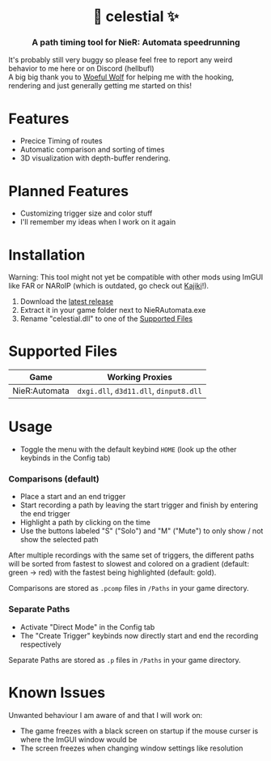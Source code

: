<h1 align="center">🌌 celestial ✨</h1>
<h3 align="center">A path timing tool for NieR: Automata speedrunning</h3>

It's probably still very buggy so please feel free to report any weird behavior to me here or on Discord (hellbufl) \
A big big thank you to [Woeful Wolf](https://github.com/WoefulWolf/) for helping me with the hooking, rendering and just generally getting me started on this!

# Features
- Precice Timing of routes
- Automatic comparison and sorting of times
- 3D visualization with depth-buffer rendering.

# Planned Features
- Customizing trigger size and color stuff
- I'll remember my ideas when I work on it again

# Installation
Warning: This tool might not yet be compatible with other mods using ImGUI like FAR or NARoIP (which is outdated, go check out [Kajiki](https://github.com/WoefulWolf/kajiki-mod)!).
1. Download the [latest release](https://github.com/Hellbufl/celestial/releases)
2. Extract it in your game folder next to NieRAutomata.exe
3. Rename "celestial.dll" to one of the [Supported Files](#supported-files)

# Supported Files
| Game          | Working Proxies                           |
| ---           | ---                                       |
| NieR:Automata | `dxgi.dll`, `d3d11.dll`, `dinput8.dll`    |

# Usage
- Toggle the menu with the default keybind `HOME` (look up the other keybinds in the Config tab)

### Comparisons (default)
- Place a start and an end trigger
- Start recording a path by leaving the start trigger and finish by entering the end trigger
- Highlight a path by clicking on the time
- Use the buttons labeled "S" ("Solo") and "M" ("Mute") to only show / not show the selected path


After multiple recordings with the same set of triggers, the different paths will be sorted from fastest to slowest and colored on a gradient (default: green -> red) with the fastest being highlighted (default: gold).

Comparisons are stored as `.pcomp` files in `/Paths` in your game directory.

### Separate Paths
- Activate "Direct Mode" in the Config tab
- The "Create Trigger" keybinds now directly start and end the recording respectively

Separate Paths are stored as `.p` files in `/Paths` in your game directory.

# Known Issues
Unwanted behaviour I am aware of and that I will work on:
- The game freezes with a black screen on startup if the mouse curser is where the ImGUI window would be
- The screen freezes when changing window settings like resolution
